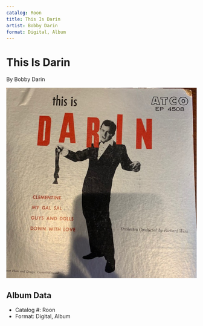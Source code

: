 ```yaml
---
catalog: Roon
title: This Is Darin
artist: Bobby Darin
format: Digital, Album
---
```


# This Is Darin

By Bobby Darin

![](../../assets/albumcovers/Bobby_Darin-This_Is_Darin.png)

## Album Data

- Catalog #: Roon
- Format: Digital, Album

